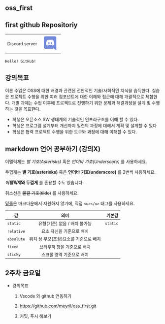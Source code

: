 oss_first
------------------
## first github Repositoriy

|||
|---|---|
|Discord server|[![Discord server](./discordicon2.png)](https://discord.gg/5xtYD4CGnE)|

`Hello! GitHub!`

## 강의목표
이론 수업은 OSS에 대한 배경과 관련된 전반적인 기술/사회적인 지식을 습득한다. 실습은 프로젝트 수행을 위한 여러 컴포넌트에 대한 이해와 접근에 대해 개괄적으로 체험한다. 개별 과제는 수업 이후에 프로젝트로 진행하기 위한 문제과 해결과정을 설계 및 수행하는 것을 목표한다.
- 학생은 오픈소스 SW 생태계의 기술적인 인프라구조를 이해 할 수 있다.
- 학생은 프로그램 설계부터 개선까지 일련의 과정에 대해서 계획 및 설계할 수 있다
- 학생은 협력 프로젝트 수행을 위한 도구와 과정에 대해 이해할 수 있다.


## markdown 언어 공부하기 (강의X)
이텔릭체는 *별 기호(Asterisks)* 혹은 _언더바 기호(Underscore)_ 를 사용하세요.

두껍게는 **별 기호(asterisks)** 혹은 __언더바 기호(underscore)__ 를 2번씩 사용하세요.

__*이텔릭체*와 두껍게__ 를 혼용할 수도 있습니다.

취소선은 ~~물결 기호(tilde)~~ 를 사용하세요.

<u>밑줄</u>은 마크다운에서 지원하지 않기에, 직접 `<u></u>` 태그를 사용하세요.

| 값 | 의미 | 기본값 |
|---|:---:|---:|
| `static` | 유형(기준) 없음 / 배치 불가능 | `static` |
| `relative` | 요소 자신을 기준으로 배치 |  |
| `absolute` | 위치 상 부모(조상)요소를 기준으로 배치 |  |
| `fixed` | 브라우저 창을 기준으로 배치 |  |
| `sticky` | 스크롤 영역 기준으로 배치 |  |

## 2주차 금요일
- 강의목표

    1. Vscode 와 github 연동하기

    2. https://github.com/meyril/oss_first.git

    3. 커밋, 푸시 해보기